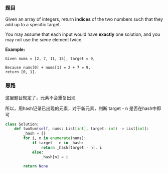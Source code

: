 ### 题目

Given an array of integers, return **indices** of the two numbers such that they add up to a specific target.

You may assume that each input would have **exactly** one solution, and you may not use the *same* element twice.

**Example:**

```
Given nums = [2, 7, 11, 15], target = 9,

Because nums[0] + nums[1] = 2 + 7 = 9,
return [0, 1].
```

### 思路

这里题目规定了，元素不会重复出现

所以，用hash记录已出现的元素，对于新元素，判断 target - n 是否在hash中即可

```python
class Solution:
    def twoSum(self, nums: List[int], target: int) -> List[int]:
        _hash = {}
        for i, n in enumerate(nums):
            if target - n in _hash:
                return _hash[target - n], i
            else:
                _hash[n] = i
        
        return None
```


